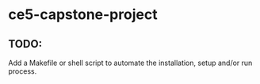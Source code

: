 # ce5-capstone-project

## TODO:
Add a Makefile or shell script to automate the installation, setup and/or run process.
